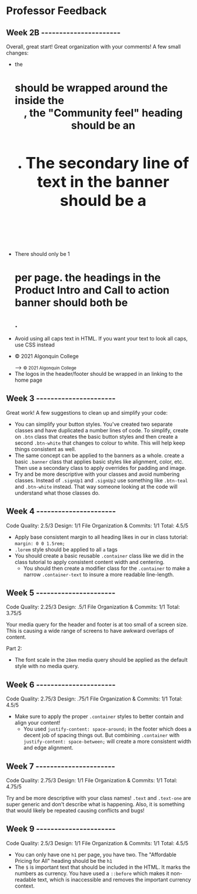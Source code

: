 # Professor Feedback

## Week 2B ----------------------

Overall, great start! Great organization with your comments! A few small changes:

- the <h1> should be wrapped around the <img> inside the <header>, the "Community feel" heading should be an <h2>. The secondary line of text in the banner should be a <p>
- There should only be 1 <h1> per page. the headings in the Product Intro and Call to action banner should both be <h2>.
- Avoid using all caps text in HTML. If you want your text to look all caps, use CSS instead
- <p>© 2021 Algonquin College</p> --> <small>&copy; 2021 Algonquin College</small>
- The logos in the header/footer should be wrapped in an <a> linking to the home page

## Week 3 ----------------------

Great work! A few suggestions to clean up and simplify your code:

- You can simplify your button styles. You've created two separate classes and have duplicated a number lines of code. To simplify, create on `.btn` class that creates the basic button styles and then create a second `.btn-white` that changes to colour to white. This will help keep things consistent as well.
- The same concept can be applied to the banners as a whole. create a basic `.banner` class that applies basic styles like alignment, color, etc. Then use a secondary class to apply overrides for padding and image.
- Try and be more descriptive with your classes and avoid numbering classes. Instead of `.signUp1` and `.signUp2` use something like `.btn-teal` and `.btn-white` instead. That way someone looking at the code will understand what those classes do.

## Week 4 ----------------------

Code Quality: 2.5/3
Design: 1/1
File Organization & Commits: 1/1
Total: 4.5/5

- Apply base consistent margin to all heading likes in our in class tutorial: `margin: 0 0 1.5rem;`
- `.lorem` style should be applied to all `a` tags
- You should create a basic reusable `.container` class like we did in the class tutorial to apply consistent content width and centering.
  - You should then create a modifier class for the `.container` to make a narrow `.container-text` to insure a more readable line-length.

## Week 5 ----------------------

Code Quality: 2.25/3
Design: .5/1
File Organization & Commits: 1/1
Total: 3.75/5

Your media query for the header and footer is at too small of a screen size. This is causing a wide range of screens to have awkward overlaps of content.

Part 2:
- The font scale in the `28em` media query should be applied as the default style with no media query.

## Week 6 ----------------------

Code Quality: 2.75/3
Design: .75/1
File Organization & Commits: 1/1
Total: 4.5/5

- Make sure to apply the proper `.container` styles to better contain and align your content!
  - You used `justify-content: space-around;` in the footer which does a decent job of spacing things out. But combining `.container` with `justify-content: space-between;` will create a more consistent width and edge alignment.

## Week 7 ----------------------

Code Quality: 2.75/3
Design: 1/1
File Organization & Commits: 1/1
Total: 4.75/5

Try and be more descriptive with your class names! `.text` and `.text-one` are super generic and don't describe what is happening. Also, it is something that would likely be repeated causing conflicts and bugs!

## Week 9 ----------------------

Code Quality: 2.5/3
Design: 1/1
File Organization & Commits: 1/1
Total: 4.5/5

- You can only have one `h1` per page, you have two. The "Affordable Pricing for All" heading should be the `h1`
- The `$` is important text that should be included in the HTML. It marks the numbers as currency. You have used a `::before` which makes it non-readable text, which is inaccessible and removes the important currency context.
